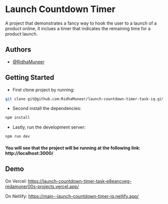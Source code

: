 
# Launch Countdown Timer

A project that demonstrates a fancy way to hook the user to a launch of a product online, it inclues a timer that indicates the remaining time for a product launch. 


## Authors

- [@RidhaMuneer](https://github.com/RidhaMuneer)

## Getting Started
- First clone project by running:

```bash
git clone git@github.com:RidhaMuneer/launch-countdown-timer-task-iq.git
```

- Second install the dependencies:

```bash
npm install
```

- Lastly, run the development server:

```bash
npm run dev
```

#### You will see that the project will be running at the following link: http://localhost:3000/



## Demo

On Vercel: https://launch-countdown-timer-task-e8eancveg-redamoner00s-projects.vercel.app/

On Netlify: https://main--launch-countdown-timer-iq.netlify.app/